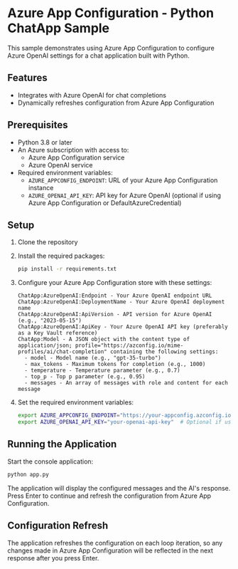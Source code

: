 # Azure App Configuration - Python ChatApp Sample

This sample demonstrates using Azure App Configuration to configure Azure OpenAI settings for a chat application built with Python.

## Features

- Integrates with Azure OpenAI for chat completions
- Dynamically refreshes configuration from Azure App Configuration

## Prerequisites

- Python 3.8 or later
- An Azure subscription with access to:
  - Azure App Configuration service
  - Azure OpenAI service
- Required environment variables:
  - `AZURE_APPCONFIG_ENDPOINT`: URL of your Azure App Configuration instance
  - `AZURE_OPENAI_API_KEY`: API key for Azure OpenAI (optional if using Azure App Configuration or DefaultAzureCredential)

## Setup

1. Clone the repository
2. Install the required packages:
   ```bash
   pip install -r requirements.txt
   ```
3. Configure your Azure App Configuration store with these settings:
   ```
   ChatApp:AzureOpenAI:Endpoint - Your Azure OpenAI endpoint URL
   ChatApp:AzureOpenAI:DeploymentName - Your Azure OpenAI deployment name
   ChatApp:AzureOpenAI:ApiVersion - API version for Azure OpenAI (e.g., "2023-05-15")
   ChatApp:AzureOpenAI:ApiKey - Your Azure OpenAI API key (preferably as a Key Vault reference)
   ChatApp:Model - A JSON object with the content type of application/json; profile="https://azconfig.io/mime-profiles/ai/chat-completion" containing the following settings:
     - model - Model name (e.g., "gpt-35-turbo")
     - max_tokens - Maximum tokens for completion (e.g., 1000)
     - temperature - Temperature parameter (e.g., 0.7)
     - top_p - Top p parameter (e.g., 0.95)
     - messages - An array of messages with role and content for each message
   ```

4. Set the required environment variables:
   ```bash
   export AZURE_APPCONFIG_ENDPOINT="https://your-appconfig.azconfig.io"
   export AZURE_OPENAI_API_KEY="your-openai-api-key"  # Optional if using App Configuration or DefaultAzureCredential
   ```

## Running the Application

Start the console application:
```bash
python app.py
```

The application will display the configured messages and the AI's response. Press Enter to continue and refresh the configuration from Azure App Configuration.

## Configuration Refresh

The application refreshes the configuration on each loop iteration, so any changes made in Azure App Configuration will be reflected in the next response after you press Enter.